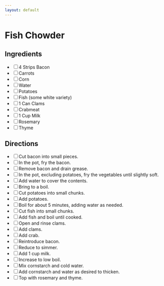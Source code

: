```yaml
---
layout: default
---
```


# Fish Chowder

<div class="ingredients">
<h2>Ingredients</h2>
<ul class="ingredient-list">
<li><label><input type="checkbox">4 Strips Bacon</label></li>
<li><label><input type="checkbox">Carrots</label></li>
<li><label><input type="checkbox">Corn</label></li>
<li><label><input type="checkbox">Water</label></li>
<li><label><input type="checkbox">Potatoes</label></li>
<li><label><input type="checkbox">Fish (some white variety)</label></li>
<li><label><input type="checkbox">1 Can Clams</label></li>
<li><label><input type="checkbox">Crabmeat</label></li>
<li><label><input type="checkbox">1 Cup Milk</label></li>
<li><label><input type="checkbox">Rosemary</label></li>
<li><label><input type="checkbox">Thyme</label></li>
</ul>
</div>

<div class="directions">
<h2>Directions</h2>
<ul class="direction-list">
<li><label><input type="checkbox">Cut bacon into small pieces.</label></li>
<li><label><input type="checkbox">In the pot, fry the bacon.</label></li>
<li><label><input type="checkbox">Remove bacon and drain grease.</label></li>
<li><label><input type="checkbox">In the pot, excluding potatoes, fry the vegetables until slightly soft.</label></li>
<li><label><input type="checkbox">Add water to cover the contents.</label></li>
<li><label><input type="checkbox">Bring to a boil.</label></li>
<li><label><input type="checkbox">Cut potatoes into small chunks.</label></li>
<li><label><input type="checkbox">Add potatoes.</label></li>
<li><label><input type="checkbox">Boil for about 5 minutes, adding water as needed.</label></li>
<li><label><input type="checkbox">Cut fish into small chunks.</label></li>
<li><label><input type="checkbox">Add fish and boil until cooked.</label></li>
<li><label><input type="checkbox">Open and rinse clams.</label></li>
<li><label><input type="checkbox">Add clams.</label></li>
<li><label><input type="checkbox">Add crab.</label></li>
<li><label><input type="checkbox">Reintroduce bacon.</label></li>
<li><label><input type="checkbox">Reduce to simmer.</label></li>
<li><label><input type="checkbox">Add 1 cup milk.</label></li>
<li><label><input type="checkbox">Increase to low boil.</label></li>
<li><label><input type="checkbox">Mix cornstarch and cold water.</label></li>
<li><label><input type="checkbox">Add cornstarch and water as desired to thicken.</label></li>
<li><label><input type="checkbox">Top with rosemary and thyme.</label></li>
</ul>
</div>
